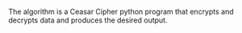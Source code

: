 The algorithm is a Ceasar Cipher python program that encrypts and decrypts data and produces the desired output.
